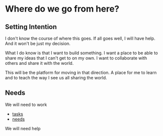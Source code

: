 # Where do we go from here?

## Setting Intention

I don't know the course of where this goes.
If all goes well, I will have help. And it won't be just my decision.

What I do know is that I want to build something. I want a place to be able to
share my ideas that I can't get to on my own. I want to collaborate with others
and share it with the world.

This will be the platform for moving in that direction. A place for me to learn
and to teach the way I see us all sharing the world.


## Needs

We will need to work
- [tasks](./needs/tasks.md)
- [needs](./needs/needs.md)

We will need help
